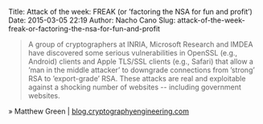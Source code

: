 Title: Attack of the week: FREAK (or ’factoring the NSA for fun and profit’)
Date: 2015-03-05 22:19
Author: Nacho Cano
Slug: attack-of-the-week-freak-or-factoring-the-nsa-for-fun-and-profit

> A group of cryptographers at INRIA, Microsoft Research and IMDEA have
> discovered some serious vulnerabilities in OpenSSL (e.g., Android)
> clients and Apple TLS/SSL clients (e.g., Safari) that allow a ’man in
> the middle attacker’ to downgrade connections from ’strong’ RSA to
> ’export-grade’ RSA. These attacks are real and exploitable against a
> shocking number of websites -- including government websites.

» Matthew Green | [blog.cryptographyengineering.com][]

  [blog.cryptographyengineering.com]: http://blog.cryptographyengineering.com/2015/03/attack-of-week-freak-or-factoring-nsa.html
    "Attack of the week: FREAK (or 'factoring the NSA for fun and profit')"
